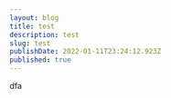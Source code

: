 ```yaml
---
layout: blog
title: test
description: test
slug: test
publishDate: 2022-01-11T23:24:12.923Z
published: true
---
```

dfa